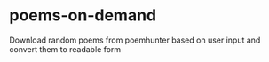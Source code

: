 # poems-on-demand
Download random poems from poemhunter based on user input and convert them to readable form
